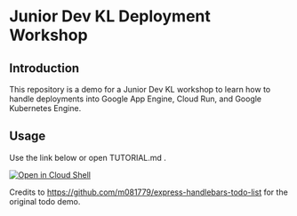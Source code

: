 # Junior Dev KL Deployment Workshop

## Introduction

This repository is a demo for a Junior Dev KL workshop to learn how to handle deployments into Google App Engine, Cloud Run, and Google Kubernetes Engine.

## Usage

Use the link below or open TUTORIAL.md .

[![Open in Cloud Shell](https://gstatic.com/cloudssh/images/open-btn.svg)](https://ssh.cloud.google.com/cloudshell/editor?cloudshell_git_repo=https://github.com/chalcedonyt/juniordevkl-workshop.git&tutorial=TUTORIAL.md)

Credits to https://github.com/m081779/express-handlebars-todo-list for the original todo demo.